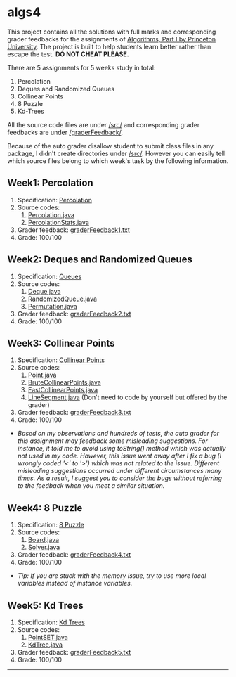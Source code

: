 # algs4
This project contains all the solutions with full marks and corresponding grader feedbacks for the assignments of [Algorithms, Part I by Princeton University](https://www.coursera.org/learn/algorithms-part1?). The project is built to help students learn better rather than escape the test. <b> DO NOT CHEAT PLEASE.</b>

There are 5 assignments for 5 weeks study in total:
1. Percolation
2. Deques and Randomized Queues
3. Collinear Points
4. 8 Puzzle
5. Kd-Trees

All the source code files are under [/src/](https://github.com/icycoke/algs4/tree/master/src) and corresponding grader feedbacks are under [/graderFeedback/](https://github.com/icycoke/algs4/tree/master/graderFeedback).

Because of the auto grader disallow student to submit class files in any package, I didn't create directories under [/src/](https://github.com/icycoke/algs4/tree/master/src). However you can easily tell which source files belong to which week's task by the following information.

## Week1: Percolation
1. Specification: [Percolation](https://coursera.cs.princeton.edu/algs4/assignments/percolation/specification.php)
2. Source codes:
   1. [Percolation.java](https://github.com/icycoke/algs4/blob/master/src/Percolation.java)
   2. [PercolationStats.java](https://github.com/icycoke/algs4/blob/master/src/PercolationStats.java)
3. Grader feedback: [graderFeedback1.txt](https://github.com/icycoke/algs4/blob/master/graderFeedback/graderFeedback1.txt)
4. Grade: 100/100

## Week2: Deques and Randomized Queues
1. Specification: [Queues](https://coursera.cs.princeton.edu/algs4/assignments/queues/specification.php)
2. Source codes:
   1. [Deque.java](https://github.com/icycoke/algs4/blob/master/src/Deque.java)
   2. [RandomizedQueue.java](https://github.com/icycoke/algs4/blob/master/src/RandomizedQueue.java)
   3. [Permutation.java](https://github.com/icycoke/algs4/blob/master/src/Permutation.java)
3. Grader feedback: [graderFeedback2.txt](https://github.com/icycoke/algs4/blob/master/graderFeedback/graderFeedback2.txt)
4. Grade: 100/100

## Week3: Collinear Points
1. Specification: [Collinear Points](https://coursera.cs.princeton.edu/algs4/assignments/collinear/specification.php)
2. Source codes:
   1. [Point.java](https://github.com/icycoke/algs4/blob/master/src/Point.java)
   2. [BruteCollinearPoints.java](https://github.com/icycoke/algs4/blob/master/src/BruteCollinearPoints.java)
   3. [FastCollinearPoints.java](https://github.com/icycoke/algs4/blob/master/src/FastCollinearPoints.java)
   4. [LineSegment.java](https://github.com/icycoke/algs4/blob/master/src/LineSegment.java) (Don't need to code by yourself but offered by the grader)
3. Grader feedback: [graderFeedback3.txt](https://github.com/icycoke/algs4/blob/master/graderFeedback/graderFeedback3.txt)
4. Grade: 100/100

* <i>Based on my observations and hundreds of tests, the auto grader for this assignment may feedback some misleading suggestions. For instance, it told me to avoid using toString() method which was actually not used in my code. However, this issue went away after I fix a bug (I wrongly coded '<' to '>') which was not related to the issue. Different misleading suggestions occurred under different circumstances many times. As a result, I suggest you to consider the bugs without referring to the feedback when you meet a similar situation.</i>

## Week4: 8 Puzzle
1. Specification: [8 Puzzle](https://coursera.cs.princeton.edu/algs4/assignments/8puzzle/specification.php)
2. Source codes:
   1. [Board.java](https://github.com/icycoke/algs4/blob/master/src/Board.java)
   2. [Solver.java](https://github.com/icycoke/algs4/blob/master/src/Solver.java)
3. Grader feedback: [graderFeedback4.txt](https://github.com/icycoke/algs4/blob/master/graderFeedback/graderFeedback4.txt)
4. Grade: 100/100

* <i>Tip: If you are stuck with the memory issue, try to use more local variables instead of instance variables.</i>

## Week5: Kd Trees
1. Specification: [Kd Trees](https://coursera.cs.princeton.edu/algs4/assignments/kdtree/specification.php)
2. Source codes:
   1. [PointSET.java](https://github.com/icycoke/algs4/blob/master/src/PointSET.java)
   2. [KdTree.java](https://github.com/icycoke/algs4/blob/master/src/KdTree.java)
3. Grader feedback: [graderFeedback5.txt](https://github.com/icycoke/algs4/blob/master/graderFeedback/graderFeedback5.txt)
4. Grade: 100/100
---
